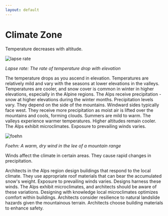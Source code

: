 ```yaml
---
layout: default
---
```


# Climate Zone

Temperature decreases with altitude.

![lapse rate](https://www.researchgate.net/profile/Claudio-Bravo-8/publication/284732165/figure/fig7/AS:300473430102040@1448649856914/Sensitivity-of-ELA-differences-in-the-Southern-Alps-to-precipitation-lapse-rate-and-DDF.png)

*Lapse rate: The rate of temperature drop with elevation*

The temperature drops as you ascend in elevation. Temperatures are relatively mild and vary with the seasons at lower elevations in the valleys. Temperatures are cooler, and snow cover is common in winter in higher elevations, especially in the Alpine regions. The Alps receive precipitation - snow at higher elevations during the winter months. Precipitation levels vary. They depend on the side of the mountains. Windward sides typically face west. They receive more precipitation as moist air is lifted over the mountains and cools, forming clouds. Summers are mild to warm. The valleys experience warmer temperatures. Higher altitudes remain cooler. The Alps exhibit microclimates. Exposure to prevailing winds varies.

![foehn](https://upload.wikimedia.org/wikipedia/commons/e/e1/Foehn_effect_mechanisms.png)

*Foehn: A warm, dry wind in the lee of a mountain range*

Winds affect the climate in certain areas. They cause rapid changes in precipitation.

Architects in the Alps region design buildings that respond to the local climate. They use appropriate roof materials that can bear the accumulated snow's weight. Exposure to prevailing winds varies. Designs harness these winds. The Alps exhibit microclimates, and architects should be aware of these variations. Designing with knowledge local microclimates optimizes comfort within buildings. Architects consider resilience to natural landslide hazards given the mountainous terrain. Architects choose building materials to enhance safety.